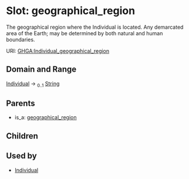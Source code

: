 
# Slot: geographical_region


The geographical region where the Individual is located. Any demarcated area of the Earth; may be determined by both natural and human boundaries.

URI: [GHGA:Individual_geographical_region](https://w3id.org/GHGA/Individual_geographical_region)


## Domain and Range

[Individual](Individual.md) &#8594;  <sub>0..1</sub> [String](types/String.md)

## Parents

 *  is_a: [geographical_region](geographical_region.md)

## Children


## Used by

 * [Individual](Individual.md)
